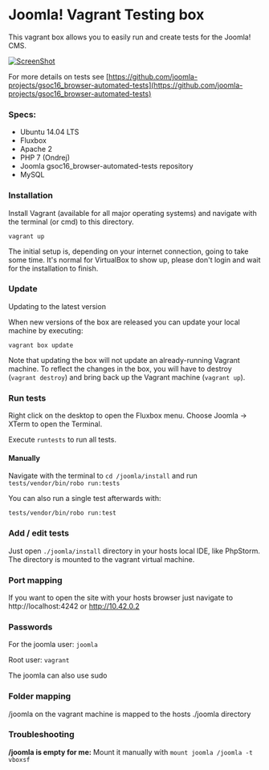 # Joomla! Vagrant Testing box

This vagrant box allows you to easily run and create tests for the Joomla! CMS.

[![ScreenShot](http://img.youtube.com/vi/Y7QSYELLEF8/0.jpg)](https://www.youtube.com/watch?v=Y7QSYELLEF8)

For more details on tests see [https://github.com/joomla-projects/gsoc16_browser-automated-tests](https://github.com/joomla-projects/gsoc16_browser-automated-tests)

### Specs:

* Ubuntu 14.04 LTS
* Fluxbox
* Apache 2
* PHP 7 (Ondrej)
* Joomla gsoc16_browser-automated-tests repository
* MySQL

### Installation

Install Vagrant (available for all major operating systems) and navigate with the terminal (or cmd) to this directory.

```
vagrant up
```

The initial setup is, depending on your internet connection, going to take some time. It's normal for VirtualBox to show up, please don't login and wait for the installation to finish.

### Update
Updating to the latest version

When new versions of the box are released you can update your local machine by executing:

```
vagrant box update
```

Note that updating the box will not update an already-running Vagrant machine. To reflect the changes in the box, you will have to destroy (`vagrant destroy`) and bring back up the Vagrant machine (`vagrant up`).

### Run tests

Right click on the desktop to open the Fluxbox menu. Choose Joomla -> XTerm to open the Terminal.

Execute `runtests` to run all tests.

#### Manually

Navigate with the terminal to `cd /joomla/install` and run `tests/vendor/bin/robo run:tests`

You can also run a single test afterwards with:

`tests/vendor/bin/robo run:test`

### Add / edit tests

Just open `./joomla/install` directory in your hosts local IDE, like PhpStorm. The directory is mounted to the vagrant virtual machine.

### Port mapping

If you want to open the site with your hosts browser just navigate to http://localhost:4242 or http://10.42.0.2

### Passwords

For the joomla user: `joomla`

Root user: `vagrant`

The joomla can also use sudo

### Folder mapping

/joomla on the vagrant machine is mapped to the hosts ./joomla directory

### Troubleshooting

**/joomla is empty for me:**
Mount it manually with `mount joomla /joomla -t vboxsf`
